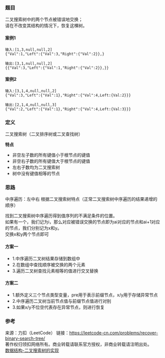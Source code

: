 ### 题目
二叉搜索树中的两个节点被错误地交换；  
请在不改变其结构的情况下，恢复这棵树。

#### 案例1
```
输入:[1,3,null,null,2]
{"Val":1,"Left":{"Val":3,"Right":{"Val":2}},}

输出:[3,1,null,null,2] 
{{"Val":3,"Left":{"Val":1,"Right":{"Val":2}},}}
```

#### 案例2
```
输入:[3,1,4,null,null,2]
{"Val":3,"Left":{"Val":1},"Right":{"Val":4,Left:{Val:2}}}

输出:[2,1,4,null,null,3] 
{"Val":2,"Left":{"Val":1},"Right":{"Val":4,Left:{Val:3}}}
```

### 定义
二叉搜索树（二叉排序树或二叉查找树）

**特点**
* 非空左子数的所有键值小于根节点的键值
* 非空右子数的所有键值大于根节点的键值 
* 左右子数均为二叉搜索树
* 树中没有键值相等的节点

### 思路
中序遍历：左中右
根据二叉搜索树特点（正常二叉搜索树中序遍历的结果递增的顺序）

找到二叉搜索树中序遍历得到值序列的不满足条件的位置。  
如果有一个，我们记为i，那么对应被错误交换的节点即为ai对应的节点和ai+1​对应的节点，我们分别记为x和y。  
交换x和y两个节点即可  

#### 方案一
* 1.中序遍历二叉树结果存储到数组中
* 2.在数组中查找顺序被交换的两个元素
* 3.遍历二叉树查找元素相等的值进行交叉替换

#### 方案二
* 1.额外定义三个节点类型变量，pre用于表示前缀节点，x/y用于存储异常节点
* 2.中序遍历二叉树当前节点值与前缀节点值进行对别
* 3.如果x/y不位空代表存在异常节点，则进行恢复

### 参考
来源：力扣（LeetCode）
链接：https://leetcode-cn.com/problems/recover-binary-search-tree/  
著作权归领扣网络所有。商业转载请联系官方授权，非商业转载请注明出处。  
[数据结构-二叉搜索树的实现 ](https://juejin.im/post/6844903506847989774)
